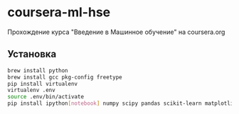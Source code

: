 # coursera-ml-hse

Прохождение курса "Введение в Машинное обучение" на coursera.org

## Установка

```sh
brew install python
brew install gcc pkg-config freetype
pip install virtualenv
virtualenv .env
source .env/bin/activate
pip install ipython[notebook] numpy scipy pandas scikit-learn matplotlib
```
